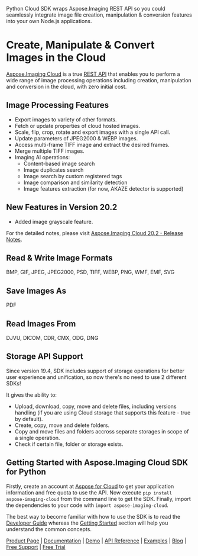 Python Cloud SDK wraps Aspose.Imaging REST API so you could seamlessly integrate image file creation, manipulation & conversion features into your own Node.js applications.

# Create, Manipulate & Convert Images in the Cloud

[Aspose.Imaging Cloud](https://products.aspose.cloud/imaging) is a true [REST API](https://apireference.aspose.cloud/imaging/) that enables you to perform a wide range of image processing operations including creation, manipulation and conversion in the cloud, with zero initial cost.

## Image Processing Features

- Export images to variety of other formats.
- Fetch or update properties of cloud hosted images.
- Scale, flip, crop, rotate and export images with a single API call.
- Update parameters of JPEG2000 & WEBP images.
- Access multi-frame TIFF image and extract the desired frames.
- Merge multiple TIFF images.
- Imaging AI operations:
  - Content-based image search
  - Image duplicates search
  - Image search by custom registered tags
  - Image comparison and similarity detection
  - Image features extraction (for now, AKAZE detector is supported)

## New Features in Version 20.2

- Added image grayscale feature.

For the detailed notes, please visit [Aspose.Imaging Cloud 20.2 - Release Notes](https://docs.aspose.cloud/display/imagingcloud/Aspose.Imaging+Cloud+20.2+-+Release+Notes).

## Read & Write Image Formats

BMP, GIF, JPEG, JPEG2000, PSD, TIFF, WEBP, PNG, WMF, EMF, SVG

## Save Images As

PDF

## Read Images From

DJVU, DICOM, CDR, CMX, ODG, DNG

## Storage API Support

Since version 19.4, SDK includes support of storage operations for better user experience and unification, so now there's no need to use 2 different SDKs!

It gives the ability to:

- Upload, download, copy, move and delete files, including versions handling (if you are using Cloud storage that supports this feature - true by default).
- Create, copy, move and delete folders.
- Copy and move files and folders accross separate storages in scope of a single operation.
- Check if certain file, folder or storage exists.

## Getting Started with Aspose.Imaging Cloud SDK for Python

Firstly, create an account at [Aspose for Cloud](https://dashboard.aspose.cloud/#/apps) to get your application information and free quota to use the API. Now execute `pip install aspose-imaging-cloud` from the command line to get the SDK. Finally, import the dependencies to your code with `import aspose-imaging-cloud`.

The best way to become familiar with how to use the SDK is to read the [Developer Guide](https://docs.aspose.cloud/display/imagingcloud/Developer+Guide) whereas the [Getting Started](https://docs.aspose.cloud/display/imagingcloud/Getting+Started) section will help you understand the common concepts.

[Product Page](https://products.aspose.cloud/imaging/python) | [Documentation](https://docs.aspose.cloud/display/imagingcloud/Home) | [Demo](https://products.aspose.app/imaging/family) | [API Reference](https://apireference.aspose.cloud/imaging/) | [Examples](https://github.com/aspose-imaging-cloud/aspose-imaging-cloud-python) | [Blog](https://blog.aspose.cloud/category/imaging/) | [Free Support](https://forum.aspose.cloud/c/imaging) | [Free Trial](https://dashboard.aspose.cloud/#/apps)
